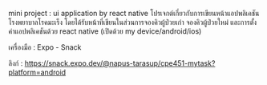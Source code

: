 mini project : ui application by react native
โปรเจกต์เกี่ยวกับการเขียนหน้าแอปพลิเคชันโรงพยาบาลโรคมะเร็ง โดยได้รับหน้าที่เขียนในส่วนการจองคิวผู้ป่วยเก่า จองคิวผู้ป่วยใหม่ และการตั้งค่าแอปพลิเคชันด้วย react native (เปิดด้วย my device/android/ios)

เครื่องมือ : Expo - Snack

ลิงก์ : https://snack.expo.dev/@napus-tarasup/cpe451-mytask?platform=android
